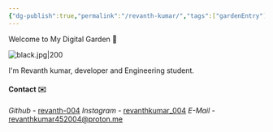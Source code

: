 ```yaml
---
{"dg-publish":true,"permalink":"/revanth-kumar/","tags":["gardenEntry"]}
---
```


Welcome to My Digital Garden 🏡

![black.jpg|200](/img/user/img/black.jpg)

I'm Revanth kumar, developer and Engineering student.

#### Contact ✉️

*Github* - [revanth-004](https://github.com/revanth-004)
*Instagram* - [revanthkumar_004](https://www.instagram.com/revanthkumar_004) 
*E-Mail* - revanthkumar452004@proton.me